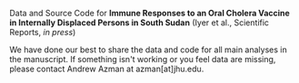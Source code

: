 Data and Source Code for **Immune Responses to an Oral Cholera Vaccine in Internally Displaced Persons in South Sudan** (Iyer et al., Scientific Reports, _in press_)

We have done our best to share the data and code for all main analyses in the manuscript. If something isn't working or you feel data are missing, please contact Andrew Azman at azman[at]jhu.edu.


